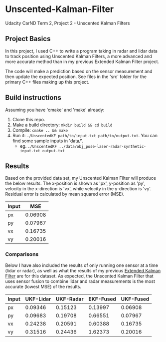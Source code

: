 # Unscented-Kalman-Filter
Udacity CarND Term 2, Project 2 - Unscented Kalman Filters

## Project Basics
In this project, I used C++ to write a program taking in radar and lidar data to track position using Unscented Kalman Filters, a more advanced and more accurate method than in my previous Extended Kalman Filter project.

The code will make a prediction based on the sensor measurement and then update the expected position. See files in the 'src' folder for the primary C++ files making up this project.

## Build instructions
Assuming you have 'cmake' and 'make' already:
1. Clone this repo.
2. Make a build directory: `mkdir build && cd build`
3. Compile: `cmake .. && make`
4. Run it: `./UnscentedKF path/to/input.txt path/to/output.txt`. You can find some sample inputs in 'data/'.
   * eg. `./UnscentedKF ../data/obj_pose-laser-radar-synthetic-input.txt output.txt`

## Results
Based on the provided data set, my Unscented Kalman Filter will produce the below results. The x-position is shown as 'px', y-position as 'py', velocity in the x-direction is 'vx', while velocity in the y-direction is 'vy'. Residual error is calculated by mean squared error (MSE).

| Input |   MSE   |
| ----- | ------- |
|  px   | 0.06908 |
|  py   | 0.07967 |
|  vx   | 0.16735 |
|  vy   | 0.20016 |

### Comparisons
Below I have also included the results of only running one sensor at a time (lidar or radar), as well as what the results of my previous [Extended Kalman Filter](https://github.com/mvirgo/Extended-Kalman-Filter) are for this dataset. As expected, the Unscented Kalman Filter that uses sensor fusion to combine lidar and radar measurements is the most accurate (lowest MSE) of the results.

| Input | UKF-Lidar | UKF-Radar | EKF-Fused | UKF-Fused |
| ----- | --------- | --------- | --------- | --------- |
|  px   |  0.09346  |  0.15123  |  0.13997  |  0.06908  |
|  py   |  0.09683  |  0.19708  |  0.66551  |  0.07967  |
|  vx   |  0.24238  |  0.20591  |  0.60388  |  0.16735  |
|  vy   |  0.31516  |  0.24436  |  1.62373  |  0.20016  |
